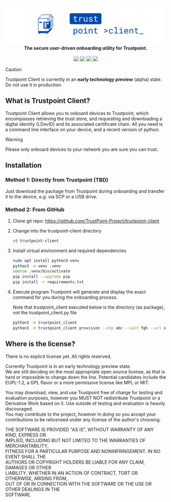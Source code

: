 <p align="center">
  <img alt="Trustpoint Client" src="/.github-assets/trustpoint_client_banner.png"><br/>
  <strong>The secure user-driven onboarding utility for Trustpoint.</strong><br/><br/>
  <a href="https://github.com/orgs/TrustPoint-Project/trustpoint"><img src="https://img.shields.io/badge/Looking_for_the_main_repo%3F-014BAD?style=flat"></a>
  <a href="https://github.com/orgs/TrustPoint-Project/discussions"><img src="https://img.shields.io/badge/GitHub-Discussions-014BAD?style=flat"></a>
  <img src="https://img.shields.io/badge/License-None-red?style=flat">
  <img src="https://img.shields.io/badge/Status-Early_technology_preview-red?style=flat">
</p>

> [!CAUTION]
> Trustpoint Client is currently in an **early technology preview** (alpha) state. Do not use it in production.

## What is Trustpoint Client?

Trustpoint Client allows you to onboard devices to Trustpoint, which encompasses retrieving the trust store, and requesting and downloading a digital identity (LDevID) and its associated certificate chain.
All you need is a command line interface on your device, and a recent version of python.

> [!WARNING]
> Please only onboard devices to your network you are sure you can trust.

## Installation

### Method 1: Directly from Trustpoint (TBD)

Just download the package from Trustpoint during onboarding and transfer it to the device, e.g. via SCP or a USB drive.

### Method 2: From GitHub

1. Clone git repo: https://github.com/TrustPoint-Project/trustpoint-client
2. Change into the trustpoint-client directory
   ```bash
   cd trustpoint-client
   ```
3. Install virtual environment and required dependencies
    ```bash
   sudo apt install python3-venv
   python3 -m venv .venv
   source .venv/bin/activate
   pip install --upgrade pip
   pip install -r requirements.txt
   ```
4. Execute program
   Trustpoint will generate and display the exact command for you during the onboarding process.

   Note that trustpoint_client executed below is the directory (as package), not the trustpoint_client.py file
   ```bash
   python3 -m trustpoint_client
   python3 -m trustpoint_client provision --otp abc --salt fgh --url xyz
   ```

## Where is the license?

There is no explicit license yet. All rights reserved.

Currently Trustpoint is in an early technology preview state.  
We are still deciding on the most appropriate open source license, as that is hard or impossible to change down the line. Potential candidates include the EUPL-1.2, a GPL flavor or a more permissive license like MPL or MIT.

You may download, view, and use Trustpoint free of charge for testing and evaluation purposes, however you MUST NOT redistribute Trustpoint or a Derivative Work based on it. Use outside of testing and evaluation is heavily discouraged.  
You may contribute to the project, however in doing so you accept your contributions to be relicensed under any license of the author's choosing.

THE SOFTWARE IS PROVIDED "AS IS", WITHOUT WARRANTY OF ANY KIND, EXPRESS OR  
IMPLIED, INCLUDING BUT NOT LIMITED TO THE WARRANTIES OF MERCHANTABILITY,  
FITNESS FOR A PARTICULAR PURPOSE AND NONINFRINGEMENT. IN NO EVENT SHALL THE  
AUTHORS OR COPYRIGHT HOLDERS BE LIABLE FOR ANY CLAIM, DAMAGES OR OTHER  
LIABILITY, WHETHER IN AN ACTION OF CONTRACT, TORT OR OTHERWISE, ARISING FROM,  
OUT OF OR IN CONNECTION WITH THE SOFTWARE OR THE USE OR OTHER DEALINGS IN THE  
SOFTWARE.  